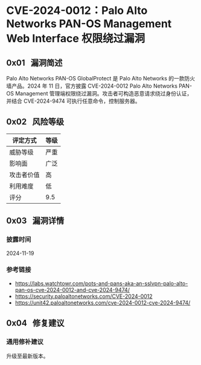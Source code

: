 # CVE-2024-0012：Palo Alto Networks PAN-OS Management Web Interface 权限绕过漏洞

## 0x01   漏洞简述

Palo Alto Networks PAN-OS GlobalProtect 是 Palo Alto Networks 的一款防火墙产品。2024 年 11 日，官方披露 CVE-2024-0012 Palo Alto Networks PAN-OS Management 管理端权限绕过漏洞。攻击者可构造恶意请求绕过身份认证，并结合 CVE-2024-9474 可执行任意命令，控制服务器。

## 0x02   风险等级

| 评定方式  | 等级  |
| ----- | --- |
| 威胁等级  | 严重  |
| 影响面   | 广泛  |
| 攻击者价值 | 高   |
| 利用难度  | 低   |
| 评分    | 9.5 |

## 0x03   漏洞详情

### 披露时间

2024-11-19

### 参考链接

- https://labs.watchtowr.com/pots-and-pans-aka-an-sslvpn-palo-alto-pan-os-cve-2024-0012-and-cve-2024-9474/
- https://security.paloaltonetworks.com/CVE-2024-0012
- https://unit42.paloaltonetworks.com/cve-2024-0012-cve-2024-9474/

## 0x04   修复建议

### 通用修补建议

升级至最新版本。
